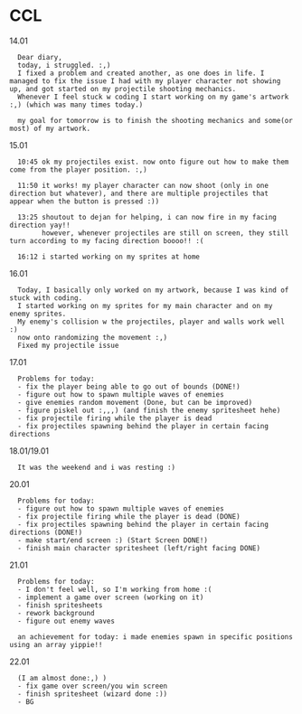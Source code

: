 # CCL
14.01 

      Dear diary,
      today, i struggled. :,)
      I fixed a problem and created another, as one does in life. I managed to fix the issue I had with my player character not showing up, and got started on my projectile shooting mechanics. 
      Whenever I feel stuck w coding I start working on my game's artwork :,) (which was many times today.)
      
      my goal for tomorrow is to finish the shooting mechanics and some(or most) of my artwork.

15.01

      10:45 ok my projectiles exist. now onto figure out how to make them come from the player position. :,)
      
      11:50 it works! my player character can now shoot (only in one direction but whatever), and there are multiple projectiles that appear when the button is pressed :))
      
      13:25 shoutout to dejan for helping, i can now fire in my facing direction yay!!
            however, whenever projectiles are still on screen, they still turn according to my facing direction boooo!! :(
      
      16:12 i started working on my sprites at home

16.01

      Today, I basically only worked on my artwork, because I was kind of stuck with coding.
      I started working on my sprites for my main character and on my enemy sprites.
      My enemy's collision w the projectiles, player and walls work well :)
      now onto randomizing the movement :,)
      Fixed my projectile issue

17.01

      Problems for today:
      - fix the player being able to go out of bounds (DONE!)
      - figure out how to spawn multiple waves of enemies
      - give enemies random movement (Done, but can be improved)
      - figure piskel out :,,,) (and finish the enemy spritesheet hehe)
      - fix projectile firing while the player is dead 
      - fix projectiles spawning behind the player in certain facing directions
      
18.01/19.01

      It was the weekend and i was resting :)
      
20.01

      Problems for today:
      - figure out how to spawn multiple waves of enemies
      - fix projectile firing while the player is dead (DONE)
      - fix projectiles spawning behind the player in certain facing directions (DONE!)
      - make start/end screen :) (Start Screen DONE!)
      - finish main character spritesheet (left/right facing DONE)

21.01

      Problems for today:
      - I don't feel well, so I'm working from home :(
      - implement a game over screen (working on it)
      - finish spritesheets
      - rework background
      - figure out enemy waves 

      an achievement for today: i made enemies spawn in specific positions using an array yippie!!

22.01

      (I am almost done:,) )
      - fix game over screen/you win screen
      - finish spritesheet (wizard done :))
      - BG

